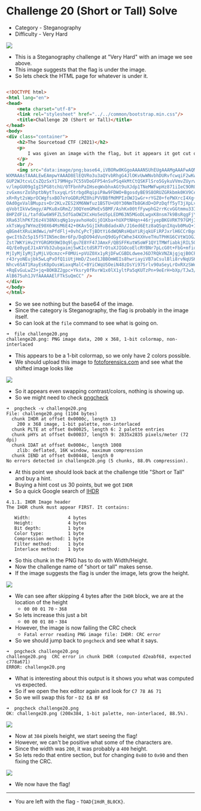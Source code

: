 # Challenge 20 (Short or Tall) Solve

* Category - Steganography
* Difficulty - Very Hard

![](challenge-20.png)

* This is a Steganography challenge at "Very Hard" with an image we see above.
* This image suggests that the flag is under the image.
* So lets check the HTML page for whatever is under it.

```html

<!DOCTYPE html>
<html lang="en">
<head>
	<meta charset="utf-8">
	<link rel="stylesheet" href="../../common/bootstrap.min.css"/>
	<title>Challenge 20 (Short or Tall)</title>
</head>
<body>
<div class="container">
	<h2>The Sourcetoad CTF (2021)</h2>
	<p>
		I was given an image with the flag, but it appears it got cut off :(
	</p>
	<br />
	<img src="data:image/png;base64,iVBORw0KGgoAAAANSUhEUgAAAMgAAAFwAQMAAADHeKZxAAAABlBMVEX///8AAABVwtN+AAAACXBI
WXMAAAsTAAALEwEAmpwYAAAD8ElEQVRo3u3aQYvbRhgG4JlOKvUwWNvbhDURvfcwqiF2wKwChfwO
GUP2WJtcvLCsZQzSxY179MHgv7C55VDoGFP54nSvPSq4kMtCtQSKFlSro5GykuVVmvZUyrwHL+yD
v/lmpGU09gIgI5PG8tchU/0TFbnhPaIHseqWxbhxAGt9uXJdp1TNeMWFwpHz871iIeC9ORQ3TKU8
zvGxmsrZoShptbNytTsxyqLrStrbgdRqipiPAw9FDWO+BgosdyBE9S8ORUZGRkbmk0KV9Ce093+v
xR+Ryt2sWprOCWgfsxBO7eYoGDRzMZ0hiPVVBBfMdMPIzOWJ1wGr+rYGZ0+fePWXrcI4Xg+OZs8V
OAd0gxValBMupzs+Dr2KLvZES2XM6NWfuz1BSTU+U0Y30NmTb8GKdD+DPzDqff5yT3jXpLvjXdN1
qVobtIkVwSmgy/APKu8xGRmZ/30QYemGMeEv5BMF/AshKx00tfFywphG2rrKcvGGtmmu33IxZ7G5
8HPZdFiL/tafdGw6W9FZL5dfGaOWZXCxHo5eU5pLEDM63N5MGoDLwgxK8nsm7k9BsRqgFjYmjxIZ
XRa63lhPKf26z4V38NXsqNg1oyavhoHoOijO1Kba+hUXPtNHqn+46rjyepBKGVRKT97GMjIyMv88
xkTsWyg7WYmzE90X64MsM6E42+0KAv5GjIkRoBdadxAh/J16ed6Etz8aQSqnIXqvb0MuQ+1mZ8Lb
qBGm4tXRuLWdWwi/mPfdFlj+0vhCyPcTjBDtYi6dWQNRsHQaYiRjqkUFiRPJxrlH6CCrBgoChJCs
gwcItbZc5p15f5TIN5mc8mr6Fp/DqDO94dVunQ9dGyFCWhe34XXHveTHuTPHKG6CVtW1OGJVoleK
Zst7WKYiHv2YYGRGMX9WI0q9lgu7E8YF47JAmxF/QBSFFKutWSoWF1QY1TMWfiabkjRIL5GY+Fxg
4Q/Ee0ypEJ1xAYVb32ubgaimj5wKIctdSR7TrOtuXJIGOcoElcRYBNr7pLcG0t+FbG+mfioncLEn
MjIyMjIyMjIyMjLVQcmzc+F0MUi+pVUZ0Xx1yRjDFwCGBDLdweeJ6D7RQkVNZAjgjqjB0CPJ261W
r43ryoNEujbk5wLqPxOfQ1iUtjHmD/Zsed1JBBOmWEIs8hwriayiVB7aCsulBli8rvNqUSKqXbuT
Nhcv6SAT1RayEsK8pOusWiaxqMalC+BYiCWqUSOeiN48zDsYi97Srlv90aSeyLrOxRXzSWeqvx1N
+RqEvGuLwZ3+jq+BOKBZ2gpc+Yksry0fRvrW1x0lX1yltPa5qKUTzPn+9eErH+bXp/TJw3/pn5j+
AlB675uh1JVfAAAAAElFTkSuQmCC" />
</div>
</body>
</html>
```

* So we see nothing but the base64 of the image.
* Since the category is Steganography, the flag is probably in the image itself.
* So can look at the `file` command to see what is going on.

```
➜  file challenge20.png 
challenge20.png: PNG image data, 200 x 368, 1-bit colormap, non-interlaced
```

* This appears to be a 1-bit colormap, so we only have 2 colors possible.
* We should upload this image to [fotoforensics.com](http://fotoforensics.com/) and see what the shifted image looks like

![](challenge-20-foto.png)

* So it appears even swapping contrast/colors, nothing is showing up.
* So we might need to check [pngcheck](https://man.cx/pngcheck(1))

```
➜  pngcheck -v challenge20.png
File: challenge20.png (1104 bytes)
  chunk IHDR at offset 0x0000c, length 13
    200 x 368 image, 1-bit palette, non-interlaced
  chunk PLTE at offset 0x00025, length 6: 2 palette entries
  chunk pHYs at offset 0x00037, length 9: 2835x2835 pixels/meter (72 dpi)
  chunk IDAT at offset 0x0004c, length 1008
    zlib: deflated, 16K window, maximum compression
  chunk IEND at offset 0x00448, length 0
No errors detected in challenge20.png (5 chunks, 88.0% compression).
```

* At this point we should look back at the challenge title "Short or Tall" and buy a hint.
* Buying a hint cost us 30 points, but we got `IHDR`
* So a quick Google search of [IHDR](http://www.libpng.org/pub/png/spec/1.2/PNG-Chunks.html)

```
4.1.1. IHDR Image header
The IHDR chunk must appear FIRST. It contains:

   Width:              4 bytes
   Height:             4 bytes
   Bit depth:          1 byte
   Color type:         1 byte
   Compression method: 1 byte
   Filter method:      1 byte
   Interlace method:   1 byte
```

* So this chunk in the PNG has to do with Width/Height.
* Now the challenge name of "short or tall" makes sense.
* If the image suggests the flag is under the image, lets grow the height.

![](challenge-20-idhr-height.png)

* We can see after skipping 4 bytes after the `IHDR` block, we are at the location of the height
  * `00 00 01 70` - `368`
* So lets increase this just a bit
  * `00 00 01 80` - `384`
* However, the image is now failing the CRC check
  * `Fatal error reading PNG image file: IHDR: CRC error`
* So we should jump back to `pngcheck` and see what it says.

```
➜  pngcheck challenge20.png 
challenge20.png  CRC error in chunk IHDR (computed d2eabf68, expected c778a671)
ERROR: challenge20.png
```

* What is interesting about this output is it shows you what was computed vs expected.
* So if we open the hex editor again and look for `C7 78 A6 71`
* So we will swap this for - `D2 EA BF 68`

```
➜  pngcheck challenge20.png
OK: challenge20.png (200x384, 1-bit palette, non-interlaced, 88.5%).
```

![](challenge-20-longer.png)

* Now at `384` pixels height, we start seeing the flag!
* However, we can't be positive what some of the characters are.
* Since the width was `200`, it was probably a `400` height.
* So lets redo that entire section, but for changing `0x80` to `0x90` and then fixing the CRC.

![](challenge20-solved.png)

* We now have the flag!

---
* You are left with the flag - `TOAD{1HdR_BL0CK}`.
